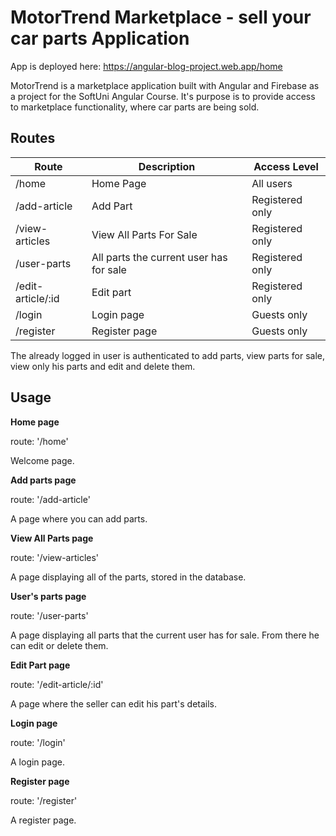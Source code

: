 # MotorTrend Marketplace - sell your car parts Application

App is deployed here: https://angular-blog-project.web.app/home

MotorTrend is a marketplace application built with Angular and Firebase as a project for the SoftUni Angular Course. It's purpose is to provide access to marketplace functionality, where car parts are being sold.


## Routes
| Route  | Description | Access Level |
| ------------- | ------------- | ------------- |
| /home  | Home Page  | All users |
| /add-article  | Add Part  | Registered only |
| /view-articles  | View All Parts For Sale  | Registered only |
| /user-parts | All parts the current user has for sale  | Registered only |
| /edit-article/:id  | Edit part  | Registered only |
| /login  | Login page  | Guests only |
| /register  | Register page  | Guests only |

The already logged in user is authenticated to add parts, view parts for sale, view only his parts and edit and delete them.


## Usage

**Home page**

route: '/home'

Welcome page.

**Add parts page**

route: '/add-article'

A page where you can add parts.

**View All Parts page**

route: '/view-articles'

A page displaying all of the parts, stored in the database.

**User's parts page**

route: '/user-parts'

A page displaying all parts that the current user has for sale. From there he can edit or delete them.

**Edit Part page**

route: '/edit-article/:id'

A page where the seller can edit his part's details.

**Login page**

route: '/login'

A login page.

**Register page**

route: '/register'

A register page.